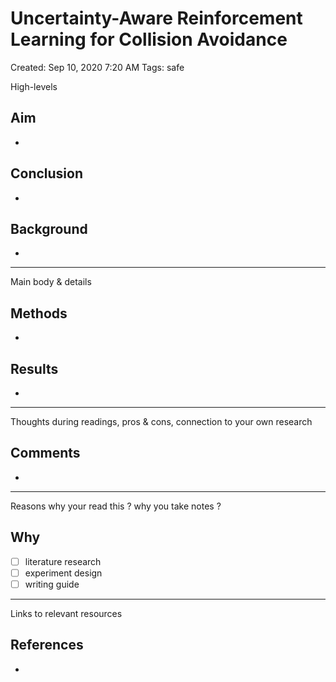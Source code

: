 # Uncertainty-Aware Reinforcement Learning for Collision Avoidance

Created: Sep 10, 2020 7:20 AM
Tags: safe

High-levels 

## Aim

- 

## Conclusion

- 

## Background

- 

---

Main body & details 

## Methods

- 

## Results

- 

---

Thoughts during readings, pros & cons, connection to your own research 

## Comments

- 

---

Reasons why your read this ? why you take notes ? 

## Why

- [ ]  literature research
- [ ]  experiment design
- [ ]  writing guide

---

Links to relevant resources 

## References

-